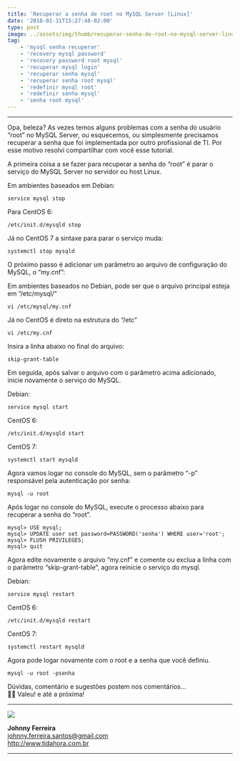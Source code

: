 ```yaml
---
title: 'Recuperar a senha de root no MySQL Server [Linux]'
date: '2018-01-31T15:27:48-02:00'
type: post
image: ../assets/img/thumb/recuperar-senha-de-root-no-mysql-server-linux.png
tag:
    - 'mysql senha recuperar'
    - 'recovery mysql password'
    - 'recovery password root mysql'
    - 'recuperar mysql login'
    - 'recuperar senha mysql'
    - 'recuperar senha root mysql'
    - 'redefinir mysql root'
    - 'redefinir senha mysql'
    - 'senha root mysql'
---
```

- - - - - -

Opa, beleza? As vezes temos alguns problemas com a senha do usuário “root” no MySQL Server, ou esquecemos, ou simplesmente precisamos recuperar a senha que foi implementada por outro profissional de TI. Por esse motivo resolvi compartilhar com você esse tutorial.

A primeira coisa a se fazer para recuperar a senha do “root” é parar o serviço do MySQL Server no servidor ou host Linux.

Em ambientes baseados em Debian:

```
service mysql stop
```

Para CentOS 6:

```
/etc/init.d/mysqld stop
```

Já no CentOS 7 a sintaxe para parar o serviço muda:

```
systemctl stop mysqld
```

O próximo passo é adicionar um parâmetro ao arquivo de configuração do MySQL, o “my.cnf”:

Em ambientes baseados no Debian, pode ser que o arquivo principal esteja em “/etc/mysql/”

```
vi /etc/mysql/my.cnf
```

Já no CentOS é direto na estrutura do “/etc”

```
vi /etc/my.cnf
```

Insira a linha abaixo no final do arquivo:

```
skip-grant-table
```

Em seguida, após salvar o arquivo com o parâmetro acima adicionado, inicie novamente o serviço do MySQL.

Debian:

```
service mysql start
```

CentOS 6:

```
/etc/init.d/mysqld start
```

CentOS 7:

```
systemctl start mysqld
```

Agora vamos logar no console do MySQL, sem o parâmetro “-p” responsável pela autenticação por senha:

```
mysql -u root
```

Após logar no console do MySQL, execute o processo abaixo para recuperar a senha do “root”.

```
mysql> USE mysql;
mysql> UPDATE user set password=PASSWORD('senha') WHERE user='root';
mysql> FLUSH PRIVILEGES;
mysql> quit
```

Agora edite novamente o arquivo “my.cnf” e comente ou exclua a linha com o parâmetro “skip-grant-table”, agora reinicie o serviço do mysql.

Debian:

```
service mysql restart
```

CentOS 6:

```
/etc/init.d/mysqld restart
```

CentOS 7:

```
systemctl restart mysqld
```

Agora pode logar novamente com o root e a senha que você definiu.

```
mysql -u root -psenha
```

Dúvidas, comentário e sugestões postem nos comentários…  
👋🏼 Valeu! e até a próxima!

- - - - - -

![](http://tidahora.com.br/wp-content/uploads/2017/11/foto-perfil-redondo-johnny.png)

**Johnny Ferreira**  
<johnny.ferreira.santos@gmail.com>  
<http://www.tidahora.com.br>

- - - - - -
